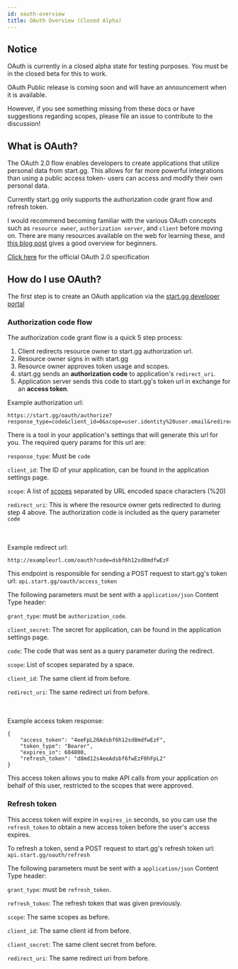 ```yaml
---
id: oauth-overview
title: OAuth Overview (Closed Alpha)
---
```


## Notice

OAuth is currently in a closed alpha state for testing purposes. You must be in the closed beta for this to work.

OAuth Public release is coming soon and will have an announcement when it is available. 

However, if you see something missing from these docs or have suggestions regarding scopes, please file an issue to
contribute to the discussion!

## What is OAuth?

The OAuth 2.0 flow enables developers to create applications that utilize personal data from start.gg.
This allows for far more powerful integrations than using a public access token- users can access
and modify their own personal data.

Currently start.gg only supports the authorization code grant flow and refresh token.

I would recommend becoming familiar with the various OAuth concepts such as `resource owner`,
`authorization server`, and `client` before moving on.
There are many resources available on the web for learning these, and <a href="https://dzone.com/articles/oauth-20-beginners-guide" target="_blank">this blog post</a> gives a good overview for beginners.

<a href="https://tools.ietf.org/html/rfc6749" target="_blank">Click here</a> for the official OAuth 2.0 specification

## How do I use OAuth?

The first step is to create an OAuth application via the <a href="https://start.gg/admin/profile/developer/applications" target="_blank">start.gg developer portal</a>

### Authorization code flow

The authorization code grant flow is a quick 5 step process:

1. Client redirects resource owner to start.gg authorization url.
2. Resource owner signs in with start.gg
3. Resource owner approves token usage and scopes.
4. start.gg sends an **authorization code** to application's `redirect_uri`.
5. Application server sends this code to start.gg's token url in exchange for an **access token**.



Example authorization url:

```
https://start.gg/oauth/authorize?response_type=code&client_id=0&scope=user.identity%20user.email&redirect_uri=http%3A%2F%2Fexampleurl.com%2Foauth
```

There is a tool in your application's settings that will generate this url for you. The required
query params for this url are:

`response_type`: Must be `code`

`client_id`: The ID of your application, can be found in the application settings page.

`scope`: A list of [scopes](/oauth/scopes) separated by URL encoded space characters (%20)

`redirect_uri`: This is where the resource owner gets redirected to during step 4 above.
The authorization code is included as the query parameter `code`

\
\
Example redirect url:

```
http://exampleurl.com/oauth?code=dsbf6h12sd8mdfwEzF
```

This endpoint is responsible for sending a POST request to start.gg's token url:
`api.start.gg/oauth/access_token`

The following parameters must be sent with a `application/json` Content Type header:

`grant_type`: must be `authorization_code`.

`client_secret`: The secret for application, can be found in the application settings page.

`code`: The code that was sent as a query parameter during the redirect.

`scope`: List of scopes separated by a space.

`client_id`: The same client id from before.

`redirect_uri`: The same redirect uri from before.

\
\
Example access token response:

```
{
	"access_token": "4eeFpL20Adsbf6h12sd8mdfwEzF",
	"token_type": "Bearer",
	"expires_in": 604800,
	"refresh_token": "d8md12s4eeAdsbf6fwEzF0hFpL2"
}
```

This access token allows you to make API calls from your application on behalf of this user,
restricted to the scopes that were approved.

### Refresh token

This access token will expire in `expires_in` seconds, so you can use the `refresh_token` to
obtain a new access token before the user's access expires.

To refresh a token, send a POST request to start.gg's refresh token url:
`api.start.gg/oauth/refresh`

The following parameters must be sent with a `application/json` Content Type header:

`grant_type`: must be `refresh_token`.

`refresh_token`: The refresh token that was given previously.

`scope`: The same scopes as before.

`client_id`: The same client id from before.

`client_secret`: The same client secret from before.

`redirect_uri`: The same redirect uri from before.
